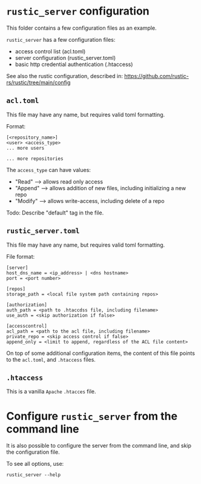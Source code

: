 # `rustic_server` configuration

This folder contains a few configuration files as an example.

`rustic_server` has a few configuration files:

- access control list (acl.toml)
- server configuration (rustic_server.toml)
- basic http credential authentication (.htaccess)

See also the rustic configuration, described in:
https://github.com/rustic-rs/rustic/tree/main/config

## `acl.toml`

This file may have any name, but requires valid toml formatting.

Format:

```
[<repository_name>]
<user> <access_type>
... more users

... more repositories
```

The `access_type` can have values:

- "Read" --> allows read only access
- "Append" --> allows addition of new files, including initializing a new repo
- "Modify" --> allows write-access, including delete of a repo

Todo: Describe "default" tag in the file.

## `rustic_server.toml`

This file may have any name, but requires valid toml formatting.

File format:

```
[server]
host_dns_name = <ip_address> | <dns hostname>
port = <port number>

[repos]
storage_path = <local file system path containing repos>

[authorization]
auth_path = <path to .htaccdss file, including filename>
use_auth = <skip authorization if false>

[accesscontrol]
acl_path = <path to the acl file, including filename>
private_repo = <skip access control if false>
append_only = <limit to append, regardless of the ACL file content>
```

On top of some additional configuration items, the content of this file points
to the `acl.toml`, and `.htaccess` files.

## `.htaccess`

This is a vanilla `Apache` `.htacces` file.

# Configure `rustic_server` from the command line

It is also possible to configure the server from the command line, and skip the
configuration file.

To see all options, use:

```
rustic_server --help
```
